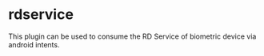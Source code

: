 # rdservice

This plugin can be used to consume the RD Service of biometric device via android intents.